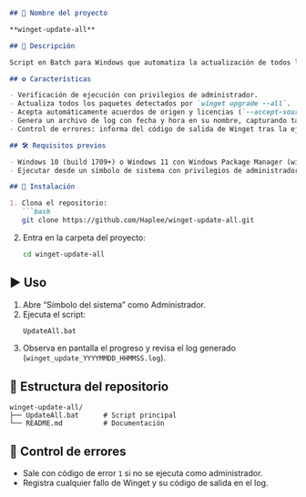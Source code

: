 ```markdown
## 📄 Nombre del proyecto

**winget-update-all**  

## 📝 Descripción

Script en Batch para Windows que automatiza la actualización de todos los paquetes gestionados por Windows Package Manager (winget), con aceptación automática de licencias y generación de un log timestamped.

## ⚙️ Características

- Verificación de ejecución con privilegios de administrador.  
- Actualiza todos los paquetes detectados por `winget upgrade --all`.  
- Acepta automáticamente acuerdos de origen y licencias (`--accept-source-agreements`, `--accept-package-agreements`).  
- Genera un archivo de log con fecha y hora en su nombre, capturando tanto la salida estándar como los errores.  
- Control de errores: informa del código de salida de Winget tras la ejecución.  

## 🛠 Requisitos previos

- Windows 10 (build 1709+) o Windows 11 con Windows Package Manager (winget) instalado.  
- Ejecutar desde un símbolo de sistema con privilegios de administrador.  

## 🚀 Instalación

1. Clona el repositorio:  
   ```bash
   git clone https://github.com/Haplee/winget-update-all.git
   ```  
2. Entra en la carpeta del proyecto:  
   ```bash
   cd winget-update-all
   ```  

## ▶️ Uso

1. Abre “Símbolo del sistema” como Administrador.  
2. Ejecuta el script:  
   ```bat
   UpdateAll.bat
   ```  
3. Observa en pantalla el progreso y revisa el log generado (`winget_update_YYYYMMDD_HHMMSS.log`).

## 📂 Estructura del repositorio

```
winget-update-all/
├── UpdateAll.bat      # Script principal
└── README.md          # Documentación
```

## 🐞 Control de errores

- Sale con código de error `1` si no se ejecuta como administrador.  
- Registra cualquier fallo de Winget y su código de salida en el log.  
